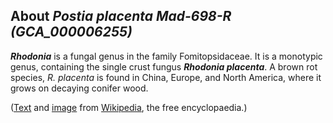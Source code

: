 About *Postia placenta Mad-698-R (GCA\_000006255)* 
--------------------------------------------------



***Rhodonia*** is a fungal genus in the family Fomitopsidaceae. It is a
monotypic genus, containing the single crust fungus ***Rhodonia
placenta***. A brown rot species, *R. placenta* is found in China,
Europe, and North America, where it grows on decaying conifer wood.

([Text](http://en.wikipedia.org/wiki/Rhodonia) and
[image](https://commons.wikimedia.org/wiki/File:Lausanne_03.08.2017_Rhodonia_placenta_(36864134910).jpg)
from [Wikipedia](http://en.wikipedia.org/), the free encyclopaedia.)
